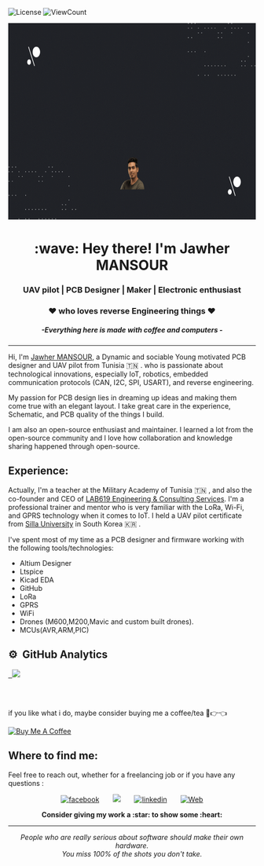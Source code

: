 ![License](https://img.shields.io/github/license/Thomas-George-T/Thomas-George-T?style=flat)
![ViewCount](http://bit.ly/Thomas-Github-Visits)
<p align="center">
 <img  width="800" height="400" src="Image/Intro.gif">
</p>

<h1 align="Center" id="macropower-title">:wave: Hey there! I'm Jawher MANSOUR</h1>
<h3 align="Center"> UAV pilot | PCB Designer | Maker | Electronic enthusiast </h3>
<h3 align="Center"> ❤️ who loves reverse Engineering things ❤️  </h3>
<h5 align="Center">-Everything here is made with coffee and computers -  </h5>

<hr>

Hi, I'm [Jawher MANSOUR](https://jawher-mansour.github.io/), a Dynamic and sociable Young motivated PCB designer and UAV pilot from Tunisia 🇹🇳 . who is passionate about technological innovations, especially IoT, robotics, embedded communication protocols (CAN, I2C, SPI, USART), and reverse engineering.

My passion for PCB design lies in dreaming up ideas and making them come true with an elegant layout. I take great care in the experience, Schematic, and PCB quality of the things I build.

I am also an open-source enthusiast and maintainer. I learned a lot from the open-source community and I love how collaboration and knowledge sharing happened through open-source.

## Experience:
Actually, I'm a teacher at the Military Academy of Tunisia :tunisia: , and also the co-founder and CEO of [LAB619 Engineering & Consulting Services](https://lab619.tn/).
I'm a professional trainer and mentor who is very familiar with the LoRa, Wi-Fi, and GPRS technology when it comes to IoT.
I held a UAV pilot certificate from [Silla University](https://en.silla.ac.kr/en/) in South Korea :kr: .

I've spent most of my time as a PCB designer and firmware working with the following tools/technologies:
- Altium Designer
- Ltspice
- Kicad EDA
- GitHub
- LoRa
- GPRS
- WiFi
- Drones (M600,M200,Mavic and custom built drones).
- MCUs(AVR,ARM,PIC)

 ## ⚙️ &nbsp;GitHub Analytics

<p align="center ">
<a href="https://github.com/jawher-Mansour">
  
  &nbsp; <img height="200" src="https://github-readme-stats-eight-theta.vercel.app/api?username=jawher-Mansour&show_icons=true&theme=nightowl&include_all_commits=true&count_private=true"/>    
</a> 
</p>

  <br> 
  
##

if you like what i do, maybe consider buying me a coffee/tea 🥺👉👈

<a href="https://www.buymeacoffee.com/JawherMansour" target="_blank"><img src="https://cdn.buymeacoffee.com/buttons/v2/default-red.png" alt="Buy Me A Coffee" width="150" ></a>

## Where to find me:
Feel free to reach out, whether for a freelancing job or if you have any questions :
<!-- Social icons section -->
<p align="center">
  <a href="https://www.facebook.com/Jawher.Mansour/"><img width="32px" alt="facebook" title="Facebook" src="https://upload.wikimedia.org/wikipedia/en/thumb/0/04/Facebook_f_logo_%282021%29.svg/640px-Facebook_f_logo_%282021%29.svg.png"/></a>
  &#8287;&#8287;&#8287;&#8287;&#8287;
  <a href="https://www.instagram.com/jawhermansour/" alt="instagram"><img width="32px" src="https://upload.wikimedia.org/wikipedia/commons/thumb/a/a5/Instagram_icon.png/2048px-Instagram_icon.png"/></a>
  &#8287;&#8287;&#8287;&#8287;&#8287;
  <a href="https://www.linkedin.com/in/jawher-mansour/"><img width="32px" alt="linkedin" title="linkedin" src="https://seeklogo.com/images/L/linkedin-icon-logo-05B2880899-seeklogo.com.png"></a>
  &#8287;&#8287;&#8287;&#8287;&#8287;
  <a href="https://jawher-mansour.github.io/"><img width="32px" alt="Web" title="Web" src="https://w7.pngwing.com/pngs/929/206/png-transparent-computer-icons-hyperlink-symbol-link-miscellaneous-text-logo.png"/></a>
</p>


<p align="center">
	<strong>Consider giving my work a :star: to show some :heart:</strong>
</p>

<hr>
<p align="center">
   <i>People who are really serious about software should make their own hardware.</i>
   <br>
   <i>You miss 100% of the shots you don't take.</i>
   <br>
<br>
